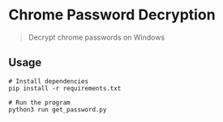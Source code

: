# Chrome Password Decryption

> Decrypt chrome passwords on Windows

## Usage

```shell
# Install dependencies
pip install -r requirements.txt

# Run the program
python3 run get_password.py
```

